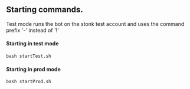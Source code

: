 ## Starting commands.

Test mode runs the bot on the stonk test account and uses the command prefix '-' instead of '!'

#### Starting in test mode

`bash startTest.sh`

#### Starting in prod mode

`bash startProd.sh`

